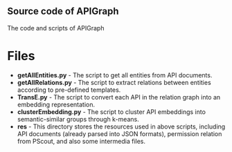## Source code of APIGraph

The code and scripts of APIGraph

Files
======

* **getAllEntities.py** - The script to get all entities from API documents.
* **getAllRelations.py** -  The script to extract relations between entities according to pre-defined templates.
* **TransE.py** - The script to convert each API in the relation graph into an embedding representation.
* **clusterEmbedding.py** - The script to cluster API embeddings into semantic-similar groups through k-means.
* **res** - This directory stores the resources used in above scripts, including API documents (already parsed into JSON formats), permission relation from PScout, and also some intermedia files.

